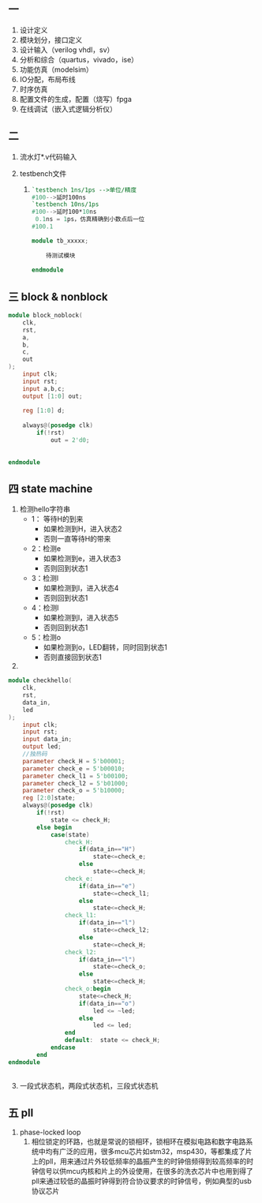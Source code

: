 ## 一

1. 设计定义
2. 模块划分，接口定义
3. 设计输入（verilog vhdl，sv）
4. 分析和综合（quartus，vivado，ise）
5. 功能仿真（modelsim）
6. IO分配，布局布线
7. 时序仿真
8. 配置文件的生成，配置（烧写）fpga
9. 在线调试（嵌入式逻辑分析仪）

## 二

1. 流水灯*.v代码输入

2. testbench文件

   1. ```verilog
      `testbench 1ns/1ps -->单位/精度
      #100-->延时100ns
      `testbench 10ns/1ps
      #100-->延时100*10ns
       0.1ns = 1ps，仿真精确到小数点后一位
      #100.1
      
      module tb_xxxxx;
          
          待测试模块
          
      endmodule  
      ```

## 三 block & nonblock

```verilog
module block_noblock(
    clk, 
    rst, 
    a,
    b,
    c,
    out
);
    input clk;
    input rst;
    input a,b,c;
    output [1:0] out;
    
    reg [1:0] d;
    
    always@(posedge clk)
        if(!rst)
            out = 2'd0;
    	
    
endmodule
```

## 四 state machine

1. 检测hello字符串
   - 1： 等待H的到来
     - 如果检测到H，进入状态2
     - 否则一直等待H的带来
   - 2：检测e
     - 如果检测到e，进入状态3
     - 否则回到状态1
   - 3：检测l
     - 如果检测到l，进入状态4
     - 否则回到状态1
   - 4：检测l
     - 如果检测到l，进入状态5
     - 否则回到状态1
   - 5：检测o
     - 如果检测到o，LED翻转，同时回到状态1
     - 否则直接回到状态1
2. 

```verilog
module checkhello(
	clk,
    rst,
    data_in,
    led
);
    input clk;
    input rst;
    input data_in;
    output led;
    //独热码
    parameter check_H = 5'b00001;
    parameter check_e = 5'b00010;
    parameter check_l1 = 5'b00100;
    parameter check_l2 = 5'b01000;
    parameter check_o = 5'b10000;
    reg [2:0]state;
    always@(posedge clk)
        if(!rst)
            state <= check_H;
    	else begin
            case(state)
                check_H:
                    if(data_in=="H") 
                    	state<=check_e;
                	else 
                        state<=check_H;
                check_e:
                    if(data_in=="e") 
                    	state<=check_l1;
                	else 
                        state<=check_H;
                check_l1:
                    if(data_in=="l") 
                    	state<=check_l2;
                	else 
                        state<=check_H;
                check_l2:
                    if(data_in=="l") 
                    	state<=check_o;
                	else 
                        state<=check_H;
                check_o:begin
                    state<=check_H;
                    if(data_in=="o")
                        led <= ~led;
                	else 
                        led <= led;
                end
                default:  state <= check_H;
            endcase 
        end
endmodule  
    
```

3. 一段式状态机，两段式状态机，三段式状态机

## 五 pll

1. phase-locked loop
   1. 相位锁定的环路，也就是常说的锁相环，锁相环在模拟电路和数字电路系统中均有广泛的应用，很多mcu芯片如stm32，msp430，等都集成了片上的pll，用来通过片外较低频率的晶振产生的时钟倍频得到较高频率的时钟信号以供mcu内核和片上的外设使用，在很多的洗衣芯片中也用到得了pll来通过较低的晶振时钟得到符合协议要求的时钟信号，例如典型的usb协议芯片


